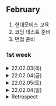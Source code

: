 
## February
  1. 현대모비스 교육
  2. 코딩 테스트 준비
  3. 면접 준비


### 1st week

<details markdown="1">
<summary>22.02.03(목)</summary>
</br>

__알고리즘__
- [x] 알고리즘 문제 1개 풀기 
  - [10825 국영수](https://www.acmicpc.net/problem/10825) / [풀이](https://github.com/sala0320/Daily_Algorithm/blob/main/Sort/BackJoon/10825.py)
  
__취업 준비__  
- [X] 컬쳐 면접
    
</details>

<details markdown="1">
<summary>22.02.04(금)</summary>
</br>

__알고리즘__
- [X] 알고리즘 문제 2개 풀기
  - [실패율](https://programmers.co.kr/learn/courses/30/lessons/42889) / [풀이](https://github.com/sala0320/Daily_Algorithm/blob/main/Sort/Programmers/%EC%8B%A4%ED%8C%A8%EC%9C%A8.py)
  - [1713 후보추천하기](https://www.acmicpc.net/problem/1713) / [풀이](https://github.com/sala0320/Daily_Algorithm/blob/main/%EA%B5%AC%ED%98%84/BackJoon/1713.py)
  
__취업 준비__ 
- [x] 현모 OT

</details>

<details markdown="1">
<summary>22.02.05(토)</summary>
</br>

__알고리즘__
- [x] 알고리즘 문제 2개 풀기
  - [11650 좌표정렬하기](https://www.acmicpc.net/problem/11650) / [풀이](https://github.com/sala0320/Daily_Algorithm/blob/main/Sort/BackJoon/11650.py)
  - [15483 최소거리](https://www.acmicpc.net/problem/15483) / [풀이](https://github.com/sala0320/Daily_Algorithm/blob/main/DP/BackJoon/15483.py)
  - [7620 편집거리](https://www.acmicpc.net/problem/7620)/[풀이](https://github.com/sala0320/Daily_Algorithm/blob/main/DP/BackJoon/7620.py) -> 메모리 초과


</details>

<details markdown="1">
<summary>22.02.04(일)</summary>
</br>

__알고리즘__
- [ ] 알고리즘 문제 1개 풀기
  - [2206 벽 부수고 이동하기](https://www.acmicpc.net/problem/2206) / [풀이]()

__취업 준비__ 
- [ ] C 언어 복습
- [ ] 자동차 SW 공합 예습
- [ ] 면접 스터디 공부

</details>

<details markdown="1">
<summary>Retrospect</summary>
</br> 

__🥕당근🥕__  


__🗡채찍🗡__

  
</details>
